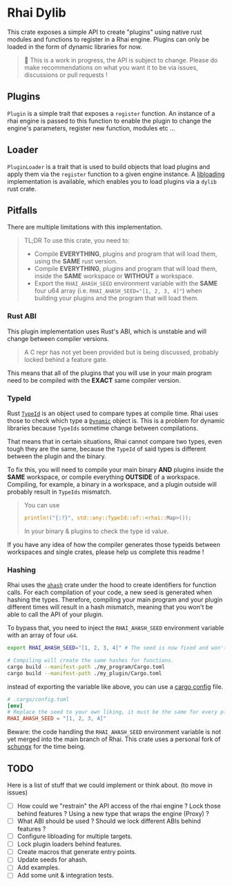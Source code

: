 # Rhai Dylib

This crate exposes a simple API to create "plugins" using native rust modules and functions to register in a Rhai engine.
Plugins can only be loaded in the form of dynamic libraries for now.

> 🚧 This is a work in progress, the API is subject to change. Please do make recommendations on what you want it to be via issues, discussions or pull requests !

## Plugins

`Plugin` is a simple trait that exposes a `register` function. An instance of a rhai engine is passed to this function to enable the plugin to change the engine's parameters, register new function, modules etc ...

## Loader

`PluginLoader` is a trait that is used to build objects that load plugins and apply them via the `register` function to a given engine instance. A [libloading](https://github.com/nagisa/rust_libloading) implementation is available, which enables you to load plugins via a `dylib` rust crate.

## Pitfalls

There are multiple limitations with this implementation.

> TL;DR
> To use this crate, you need to:
> - Compile **EVERYTHING**, plugins and program that will load them, using the **SAME** rust version.
> - Compile **EVERYTHING**, plugins and program that will load them, inside the **SAME** workspace or **WITHOUT** a workspace.
> - Export the `RHAI_AHASH_SEED` environment variable with the **SAME** four u64 array (i.e. `RHAI_AHASH_SEED="[1, 2, 3, 4]"`) when building your plugins and the program that will load them.

### Rust ABI
This plugin implementation uses Rust's ABI, which is unstable and will change between compiler versions.

> A C repr has not yet been provided but is being discussed, probably locked behind a feature gate.

This means that all of the plugins that you will use in your main program need to be compiled with the **EXACT** same
compiler version.

### TypeId

Rust [`TypeId`](https://doc.rust-lang.org/std/any/struct.TypeId.html) is an object used to compare types at compile time. Rhai uses those to check which type a [`Dynamic`](https://docs.rs/rhai/1.10.1/rhai/struct.Dynamic.html) object is. This is a problem for dynamic libraries because `TypeIds` sometime change between compilations.

That means that in certain situations, Rhai cannot compare two types, even tough they are the same, because the `TypeId` of said types is different between the plugin and the binary.

To fix this, you will need to compile your main binary **AND** plugins inside the **SAME** workspace, or compile everything **OUTSIDE** of a workspace. Compiling, for example, a binary in a workspace, and a plugin outside will probably result in `TypeIds` mismatch.

>  You can use
> ```rust
> println!("{:?}", std::any::TypeId::of::<rhai::Map>());
> ```
> In your binary & plugins to check the type id value.

If you have any idea of how the compiler generates those typeids between workspaces and single crates, please help us complete this readme !

### Hashing

Rhai uses the [`ahash`](https://github.com/tkaitchuck/ahash) crate under the hood to create identifiers for function calls. For each compilation of your code, a new seed is generated when hashing the types. Therefore, compiling your main program and your plugin different times will result in a hash mismatch, meaning that you won't be able to call the API of your plugin.

To bypass that, you need to inject the `RHAI_AHASH_SEED` environment variable with an array of four `u64`.

```sh
export RHAI_AHASH_SEED="[1, 2, 3, 4]" # The seed is now fixed and won't change between compilations.

# Compiling will create the same hashes for functions.
cargo build --manifest-path ./my_program/Cargo.toml
cargo build --manifest-path ./my_plugin/Cargo.toml
```

instead of exporting the variable like above, you can use a [cargo config](https://doc.rust-lang.org/cargo/reference/config.html) file.

```toml
# .cargo/config.toml
[env]
# Replace the seed to your own liking, it must be the same for every plugins.
RHAI_AHASH_SEED = "[1, 2, 3, 4]"
```

Beware: the code handling the `RHAI_AHASH_SEED` environment variable is not yet merged into the main branch of Rhai.
This crate uses a personal fork of [schungx](https://github.com/schungx/rhai) for the time being.

## TODO

Here is a list of stuff that we could implement or think about. (to move in issues)

- [ ] How could we "restrain" the API access of the rhai engine ? Lock those behind features ? Using a new type that wraps the engine (Proxy) ?
- [ ] What ABI should be used ? Should we lock different ABIs behind features ?
- [ ] Configure libloading for multiple targets.
- [ ] Lock plugin loaders behind features.
- [ ] Create macros that generate entry points.
- [ ] Update seeds for ahash.
- [ ] Add examples.
- [ ] Add some unit & integration tests.